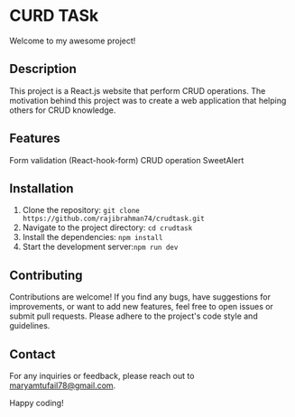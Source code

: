 # CURD TASk

Welcome to my awesome project!

## Description

This project is a React.js website that perform CRUD operations. The motivation behind this project was to create a web application that helping others for CRUD knowledge.

## Features
Form validation (React-hook-form)
CRUD operation
SweetAlert

## Installation

1. Clone the repository: `git clone https://github.com/rajibrahman74/crudtask.git`
2. Navigate to the project directory: `cd crudtask`
3. Install the dependencies: `npm install`
4. Start the development server:`npm run dev`

## Contributing
Contributions are welcome! If you find any bugs, have suggestions for improvements, or want to add new features, feel free to open issues or submit pull requests. Please adhere to the project's code style and guidelines.

## Contact
For any inquiries or feedback, please reach out to maryamtufail78@gmail.com.

Happy coding!


